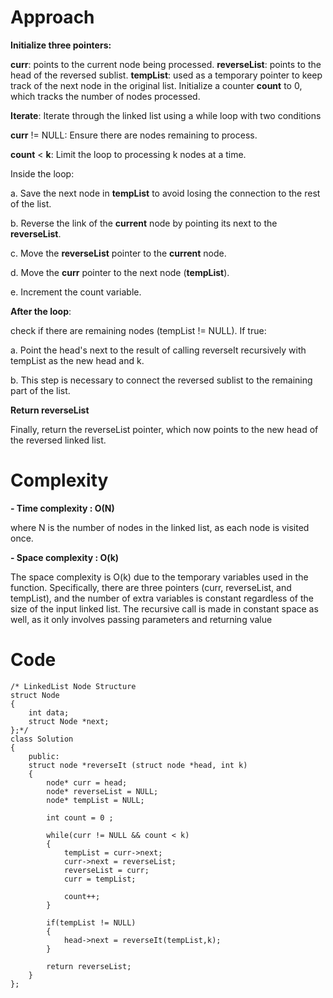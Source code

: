 # Approach
**Initialize three pointers:**

**curr**: points to the current node being processed.
**reverseList**: points to the head of the reversed sublist.
**tempList**: used as a temporary pointer to keep track of the next node in the original list.
Initialize a counter **count** to 0, which tracks the number of nodes processed.

**Iterate**:
Iterate through the linked list using a while loop with two conditions

**curr** != NULL: Ensure there are nodes remaining to process.

**count** < **k**: Limit the loop to processing k nodes at a time.

Inside the loop:

a. Save the next node in **tempList** to avoid losing the connection to the rest of the list.

b. Reverse the link of the **current** node by pointing its next to the **reverseList**.

c. Move the **reverseList** pointer to the **current** node.

d. Move the **curr** pointer to the next node (**tempList**).

e. Increment the count variable.

**After the loop**:

check if there are remaining nodes (tempList != NULL). If true:

a. Point the head's next to the result of calling reverseIt recursively with tempList as the new head and k.

b. This step is necessary to connect the reversed sublist to the remaining part of the list.

**Return reverseList**

Finally, return the reverseList pointer, which now points to the new head of the reversed linked list.

# Complexity
**- Time complexity : O(N)**

where N is the number of nodes in the linked list, as each node is visited once.

**- Space complexity : O(k)**

The space complexity is O(k) due to the temporary variables used in the function. 
Specifically, there are three pointers (curr, reverseList, and tempList), and the number of extra variables is constant regardless of the size of the input linked list.
The recursive call is made in constant space as well, as it only involves passing parameters and returning value

# Code
```
/* LinkedList Node Structure
struct Node
{
    int data;
    struct Node *next;
};*/
class Solution
{
    public:
    struct node *reverseIt (struct node *head, int k)
    { 
        node* curr = head;
        node* reverseList = NULL;
        node* tempList = NULL;
        
        int count = 0 ;
        
        while(curr != NULL && count < k)
        {
            tempList = curr->next;
            curr->next = reverseList;
            reverseList = curr;
            curr = tempList;
            
            count++;
        }
        
        if(tempList != NULL)
        {
            head->next = reverseIt(tempList,k);
        }
        
        return reverseList;
    }
};
```

